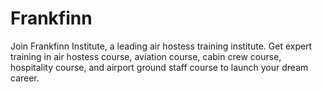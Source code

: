 # Frankfinn
Join Frankfinn Institute, a leading air hostess training institute. Get expert training in air hostess course, aviation course, cabin crew course, hospitality course, and airport ground staff course to launch your dream career.
